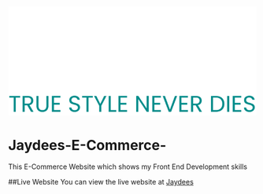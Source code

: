 ![JAYDEES](https://github.com/mohsin23441/Jaydees-E-Commerce-/blob/main/Images/Jaydees%20Logo.png)

# Jaydees-E-Commerce-

This E-Commerce Website which shows my Front End Development skills 

##Live Website
You can view the live website at [Jaydees](https://jaydees.netlify.app/)
